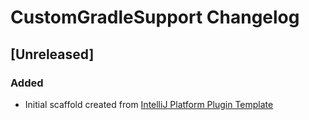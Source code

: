 <!-- Keep a Changelog guide -> https://keepachangelog.com -->

# CustomGradleSupport Changelog

## [Unreleased]
### Added
- Initial scaffold created from [IntelliJ Platform Plugin Template](https://github.com/JetBrains/intellij-platform-plugin-template)
